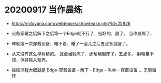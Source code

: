 
# 20200917 当作晨练

- https://milovana.com/webteases/showtease.php?id=25828  

- 设备穿戴之后解下之后第一个Edge就不行了，挺好的，醒了。   当作晨练了... 

- 昨晚第一次穿戴设备，睡不着，睡了一会儿之后五点多就醒了。

- 从来没有这么早射精的。 就全当锻炼了，还帮我起床了，五点多。    射精量不错，保持输入营养。

- 操控流程大概就是 Edge-穿戴设备 - 解下 - Edge - Ruin - 穿戴设备 ... 无限循环   
